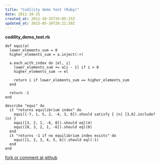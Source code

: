 ```yaml
---
title: "Codility demo test (Ruby)"
date: 2011-10-25
created_at: 2011-10-25T19:05:15Z
updated_at: 2015-05-26T20:21:20Z
---
```


<strong>codility_demo_test.rb</strong>

    def equi(a)
      lower_elements_sum = 0 
      higher_elements_sum = a.inject(:+)
      
      a.each_with_index do |el, i|
        lower_elements_sum += a[i - 1] if i > 0
        higher_elements_sum -= el
        
        return i if lower_elements_sum == higher_elements_sum
      end 
    
      return -1
    end
    
    describe "equi" do
      it "returns equilibrium index" do
        equi([-7, 1, 5, 2, -4, 3, 0]).should satisfy { |n| [3,6].include?(n) }
        equi([3, 2, 1, -6, 0]).should eql(4)
        equi([0, 3, 2, 1, -6]).should eql(0)
      end 
      it "returns -1 if no equilibrium index exists" do
        equi([1, 2, 3, 4, 5, 6]).should eql(-1)
      end 
    end

[fork or comment at github](https://gist.github.com/1313873)
